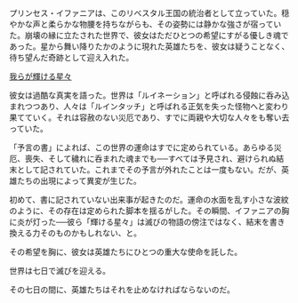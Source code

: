 <!-- title: プリンセス・イファニア -->
<!-- status: 生存 -->

プリンセス・イファニアは、このリベスタル王国の統治者として立っていた。穏やかな声と柔らかな物腰を持ちながらも、その姿勢には静かな強さが宿っていた。崩壊の縁に立たされた世界で、彼女はただひとつの希望にすがる優しき魂であった。星から舞い降りたかのように現れた英雄たちを、彼女は疑うことなく、待ち望んだ奇跡として迎え入れた。

[我らが輝ける星々](#embed:https://www.youtube.com/live/2toZfafpyW8?si=zj_BRuHqgb6pJOeW&t=1153)

彼女は過酷な真実を語った。世界は「ルイネーション」と呼ばれる侵蝕に呑み込まれつつあり、人々は「ルインタッチ」と呼ばれる正気を失った怪物へと変わり果てていく。それは容赦のない災厄であり、すでに両親や大切な人々をも奪い去っていた。

「予言の書」によれば、この世界の運命はすでに定められている。あらゆる災厄、喪失、そして穢れに呑まれた魂までも──すべては予見され、避けられぬ結末として記されていた。これまでその予言が外れたことは一度もない。だが、英雄たちの出現によって異変が生じた。

初めて、書に記されていない出来事が起きたのだ。運命の水面を乱す小さな波紋のように、その存在は定められた脚本を揺るがした。その瞬間、イファニアの胸に炎が灯った──彼ら「輝ける星々」は滅びの物語の傍注ではなく、結末を書き換える力そのものかもしれない、と。

その希望を胸に、彼女は英雄たちにひとつの重大な使命を託した。

世界は七日で滅びを迎える。

その七日の間に、英雄たちはそれを止めなければならないのだ。
